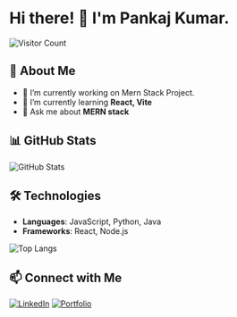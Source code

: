 # Hi there! 👋 I'm Pankaj Kumar.  

![Visitor Count](https://hits.seeyoufarm.com/api/count/incr/badge.svg?url=https://github.com/PankajKumar9771&title=Visitors)



## 🚀 About Me  
- 🔭 I’m currently working on Mern Stack Project.
- 🌱 I’m currently learning **React, Vite**
- 💬 Ask me about **MERN stack**

## 📊 GitHub Stats  
![GitHub Stats](https://github-readme-stats.vercel.app/api?username=PankajKumar9771&show_icons=true)

## 🛠️ Technologies  
- **Languages**: JavaScript, Python, Java  
- **Frameworks**: React, Node.js  

![Top Langs](https://github-readme-stats.vercel.app/api/top-langs/?username=PankajKumar&layout=compact)

## 📫 Connect with Me  
[![LinkedIn](https://img.shields.io/badge/LinkedIn-blue?logo=linkedin)](https://www.linkedin.com/in/pankaj-kumar-0566a3254/)
[![Portfolio](https://img.shields.io/badge/Portfolio-green)](https://pankaj-kumar-portfoliyo.netlify.app/)

